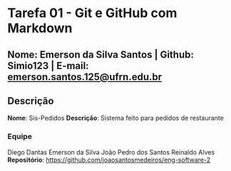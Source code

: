 # Tarefa 01 - Git e GitHub com Markdown

## Nome: Emerson da Silva Santos | Github: Simio123 | E-mail: emerson.santos.125@ufrn.edu.br

## Descrição
**Nome**: Sis-Pedidos 
**Descrição**: Sistema feito para pedidos de restaurante

### Equipe
Diego Dantas 
Emerson da Silva 
João Pedro dos Santos 
Reinaldo Alves 
**Repositório**: https://github.com/joaosantosmedeiros/eng-software-2
